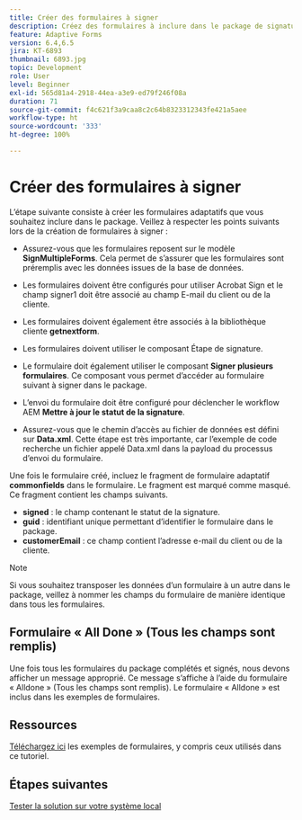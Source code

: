 ```yaml
---
title: Créer des formulaires à signer
description: Créez des formulaires à inclure dans le package de signature.
feature: Adaptive Forms
version: 6.4,6.5
jira: KT-6893
thumbnail: 6893.jpg
topic: Development
role: User
level: Beginner
exl-id: 565d81a4-2918-44ea-a3e9-ed79f246f08a
duration: 71
source-git-commit: f4c621f3a9caa8c2c64b8323312343fe421a5aee
workflow-type: ht
source-wordcount: '333'
ht-degree: 100%

---
```


# Créer des formulaires à signer

L’étape suivante consiste à créer les formulaires adaptatifs que vous souhaitez inclure dans le package. Veillez à respecter les points suivants lors de la création de formulaires à signer :

* Assurez-vous que les formulaires reposent sur le modèle **SignMultipleForms**. Cela permet de s’assurer que les formulaires sont préremplis avec les données issues de la base de données.

* Les formulaires doivent être configurés pour utiliser Acrobat Sign et le champ signer1 doit être associé au champ E-mail du client ou de la cliente.
* Les formulaires doivent également être associés à la bibliothèque cliente **getnextform**.
* Les formulaires doivent utiliser le composant Étape de signature.
* Le formulaire doit également utiliser le composant **Signer plusieurs formulaires**. Ce composant vous permet d’accéder au formulaire suivant à signer dans le package.
* L’envoi du formulaire doit être configuré pour déclencher le workflow AEM **Mettre à jour le statut de la signature**.
* Assurez-vous que le chemin d’accès au fichier de données est défini sur **Data.xml**. Cette étape est très importante, car l’exemple de code recherche un fichier appelé Data.xml dans la payload du processus d’envoi du formulaire.

Une fois le formulaire créé, incluez le fragment de formulaire adaptatif **commonfields** dans le formulaire. Le fragment est marqué comme masqué. Ce fragment contient les champs suivants.

* **signed** : le champ contenant le statut de la signature.
* **guid** : identifiant unique permettant d’identifier le formulaire dans le package.
* **customerEmail** : ce champ contient l’adresse e-mail du client ou de la cliente.



>[!NOTE]
>Si vous souhaitez transposer les données d’un formulaire à un autre dans le package, veillez à nommer les champs du formulaire de manière identique dans tous les formulaires.

## Formulaire « All Done » (Tous les champs sont remplis)

Une fois tous les formulaires du package complétés et signés, nous devons afficher un message approprié. Ce message s’affiche à l’aide du formulaire « Alldone » (Tous les champs sont remplis). Le formulaire « Alldone » est inclus dans les exemples de formulaires.

## Ressources

[Téléchargez ici](assets/forms-for-signing.zip) les exemples de formulaires, y compris ceux utilisés dans ce tutoriel.

## Étapes suivantes

[Tester la solution sur votre système local](./testing-and-trouble-shooting.md)
